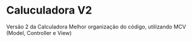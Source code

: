 # Caluculadora V2
Versão 2 da Calculadora
Melhor organização do código, utilizando MCV (Model, Controller e View)
